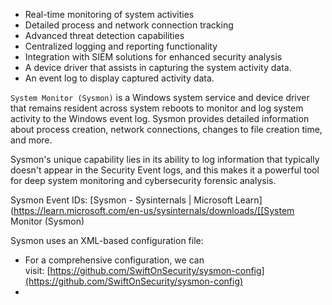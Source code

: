 - Real-time monitoring of system activities
- Detailed process and network connection tracking
- Advanced threat detection capabilities
- Centralized logging and reporting functionality
- Integration with SIEM solutions for enhanced security analysis
- A device driver that assists in capturing the system activity data.
- An event log to display captured activity data.

`System Monitor (Sysmon)` is a Windows system service and device driver that remains resident across system reboots to monitor and log system activity to the Windows event log. Sysmon provides detailed information about process creation, network connections, changes to file creation time, and more.

Sysmon's unique capability lies in its ability to log information that typically doesn't appear in the Security Event logs, and this makes it a powerful tool for deep system monitoring and cybersecurity forensic analysis.

Sysmon Event IDs: [Sysmon - Sysinternals | Microsoft Learn](https://learn.microsoft.com/en-us/sysinternals/downloads/[[System Monitor (Sysmon)

Sysmon uses an XML-based configuration file:
* For a comprehensive configuration, we can visit: [https://github.com/SwiftOnSecurity/sysmon-config](https://github.com/SwiftOnSecurity/sysmon-config)
* 